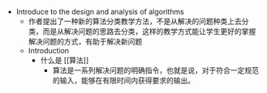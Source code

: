 - Introduce to the design and analysis of algorithms
	- 作者提出了一种新的算法分类教学方法，不是从解决的问题种类上去分类，而是从解决问题的思路去分类，这样的教学方式能让学生更好的掌握解决问题的方式，有助于解决新问题
	- Introduction
		- 什么是 [[算法]]
			- 算法是一系列解决问题的明确指令，也就是说，对于符合一定规范的输入，能够在有限时间内获得要求的输出。